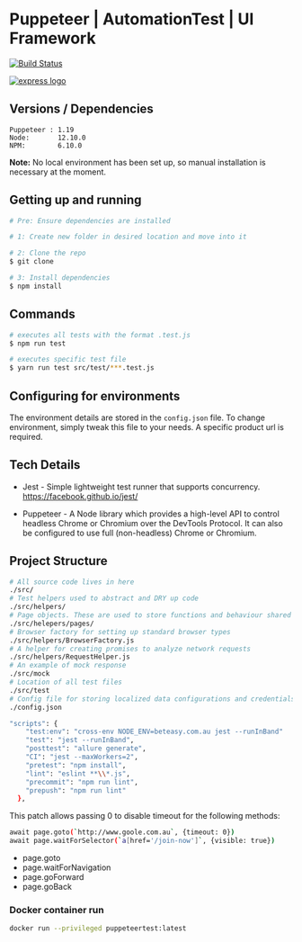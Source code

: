 # Puppeteer | AutomationTest | UI Framework

[![Build Status](https://github.com/TestautoDev/PuppeteerTestFramework/workflows/PuppeteerCI/badge.svg)](https://github.com/TestautoDev/PuppeteerTestFramework/actions)

[![express logo](https://user-images.githubusercontent.com/10379601/29446482-04f7036a-841f-11e7-9872-91d1fc2ea683.png)](https://www.npmjs.com/package/puppeteer)

## Versions / Dependencies

```
Puppeteer : 1.19
Node:       12.10.0
NPM:        6.10.0
```

**Note:** No local environment has been set up, so manual installation is necessary at the moment.

## Getting up and running

```bash
# Pre: Ensure dependencies are installed

# 1: Create new folder in desired location and move into it

# 2: Clone the repo
$ git clone

# 3: Install dependencies
$ npm install
```

## Commands

```bash
# executes all tests with the format .test.js
$ npm run test

# executes specific test file
$ yarn run test src/test/***.test.js

```

## Configuring for environments

The environment details are stored in the `config.json` file. To change environment, simply tweak this file to your needs. A specific product url is required.

## Tech Details

- Jest - Simple lightweight test runner that supports concurrency. https://facebook.github.io/jest/

- Puppeteer - A Node library which provides a high-level API to control headless Chrome or Chromium over the DevTools Protocol. It can also be configured to use full (non-headless) Chrome or Chromium.

## Project Structure

```bash
# All source code lives in here
./src/
# Test helpers used to abstract and DRY up code
./src/helpers/
# Page objects. These are used to store functions and behaviour shared by a particular page
./src/helepers/pages/
# Browser factory for setting up standard browser types
./src/helpers/BrowserFactory.js
# A helper for creating promises to analyze network requests
./src/helpers/RequestHelper.js
# An example of mock response
./src/mock
# Location of all test files
./src/test
# Config file for storing localized data configurations and credentials.
./config.json
```

```bash
"scripts": {
    "test:env": "cross-env NODE_ENV=beteasy.com.au jest --runInBand"
    "test": "jest --runInBand",
    "posttest": "allure generate",
    "CI": "jest --maxWorkers=2",
    "pretest": "npm install",
    "lint": "eslint **\\*.js",
    "precommit": "npm run lint",
    "prepush": "npm run lint"
  },
```

This patch allows passing 0 to disable timeout for the following methods:

```bash
await page.goto(`http://www.goole.com.au`, {timeout: 0})
await page.waitForSelector(`a[href='/join-now']`, {visible: true})
```

- page.goto
- page.waitForNavigation
- page.goForward
- page.goBack

### Docker container run

```bash
docker run --privileged puppeteertest:latest
```

